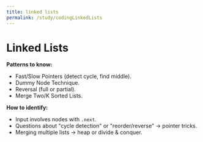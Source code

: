 ```yaml
---
title: linked lists
permalink: /study/codingLinkedLists
---
```


# Linked Lists

**Patterns to know:**  
- Fast/Slow Pointers (detect cycle, find middle).  
- Dummy Node Technique.  
- Reversal (full or partial).  
- Merge Two/K Sorted Lists.  

**How to identify:**  
- Input involves nodes with `.next`.  
- Questions about "cycle detection" or "reorder/reverse" → pointer tricks.  
- Merging multiple lists → heap or divide & conquer.  

